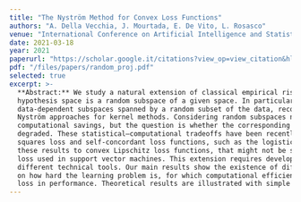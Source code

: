 ```yaml
---
title: "The Nyström Method for Convex Loss Functions"
authors: "A. Della Vecchia, J. Mourtada, E. De Vito, L. Rosasco"
venue: "International Conference on Artificial Intelligence and Statistics (AISTATS)"
date: 2021-03-18
year: 2021
paperurl: "https://scholar.google.it/citations?view_op=view_citation&hl=en&user=aaeUheEAAAAJ&citation_for_view=aaeUheEAAAAJ:u5HHmVD_uO8C"
pdf: "/files/papers/random_proj.pdf"
selected: true
excerpt: >-
  **Abstract:** We study a natural extension of classical empirical risk minimization, where the
  hypothesis space is a random subspace of a given space. In particular, we consider possibly
  data-dependent subspaces spanned by a random subset of the data, recovering as a special case
  Nyström approaches for kernel methods. Considering random subspaces naturally leads to
  computational savings, but the question is whether the corresponding learning accuracy is
  degraded. These statistical–computational tradeoffs have been recently explored for the least
  squares loss and self-concordant loss functions, such as the logistic loss. Here, we extend
  these results to convex Lipschitz loss functions, that might not be smooth, such as the hinge
  loss used in support vector machines. This extension requires developing new proofs, using
  different technical tools. Our main results show the existence of different settings, depending
  on how hard the learning problem is, for which computational efficiency can be improved with no
  loss in performance. Theoretical results are illustrated with simple numerical experiments.
---
```

